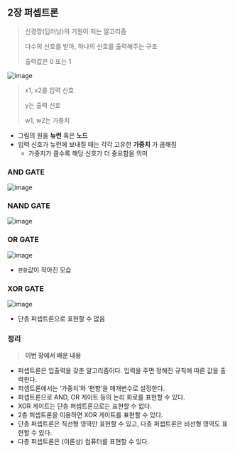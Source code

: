 ## 2장 퍼셉트론
> 신경망(딥러닝)의 기원이 되는 알고리즘
> 
> 다수의 신호를 받아, 하나의 신호를 출력해주는 구조
> 
> 출력값은 0 또는 1

![image](https://user-images.githubusercontent.com/83503188/162928622-229230c7-5453-444c-a39a-5ce432b5752d.png)

> x1, x2를 입력 신호
> 
> y는 출력 신호
> 
> w1, w2는 가중치 

- 그림의 원을 **뉴런** 혹은 **노드** 
- 입력 신호가 뉴런에 보내질 때는 각각 고유한 **가중치** 가 곱해짐
  - 가중치가 클수록 해당 신호가 더 중요함을 의미 


### AND GATE

![image](https://user-images.githubusercontent.com/83503188/160584122-d9073bff-e3e1-404f-ad23-80505c27acf7.png)


### NAND GATE
![image](https://user-images.githubusercontent.com/83503188/160584210-2d682752-536a-4fe9-8a8d-ef1f0bc13599.png)

### OR GATE

![image](https://user-images.githubusercontent.com/83503188/160584286-129621c1-2013-424c-93dd-2b6d20c18f65.png)

- `편항`값이 작아진 모습

### XOR GATE

![image](https://user-images.githubusercontent.com/83503188/160584415-dcc18647-ede1-4d11-942f-749ecd3889da.png)

- 단층 퍼셉트론으로 표현할 수 없음

### 정리
> **이번 장에서 배운 내용**
* 퍼셉트론은 입출력을 갖춘 알고리즘이다. 입력을 주면 정해진 규칙에 따른 값을 출력한다.
* 퍼셉트론에서는 ‘가중치’와 ‘편향’을 매개변수로 설정한다.
* 퍼셉트론으로 AND, OR 게이트 등의 논리 회로를 표현할 수 있다.
* XOR 게이트는 단층 퍼셉트론으로는 표현할 수 없다.
* 2층 퍼셉트론을 이용하면 XOR 게이트를 표현할 수 있다.
* 단층 퍼셉트론은 직선형 영역만 표현할 수 있고, 다층 퍼셉트론은 비선형 영역도 표현할 수 있다.
* 다층 퍼셉트론은 (이론상) 컴퓨터를 표현할 수 있다.


